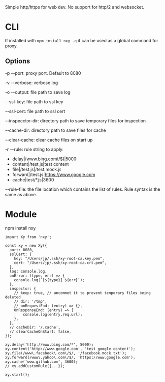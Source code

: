 Simple http/https for web dev. No support for http/2 and websocket.

# CLI

If installed with `npm install nxy -g` it can be used as a global command for proxy.

## Options

-p --port: proxy port. Default to 8080

-v --verbose: verbose log

-o --output: file path to save log

--ssl-key: file path to ssl key

--ssl-cert: file path to ssl cert

--inspecctor-dir: directory path to save temporary files for inspection

--cache-dir: directory path to save files for cache

--clear-cache: clear cache files on start up

-r --rule: rule string to apply:

- delay|(www\.bing\.com\\/\$)|5000
- content|/test.js|test content
- file|/test.js|/test.mock.js
- forward|/test.js|https://www.google.com
- cache|test/\*.js|3600

--rule-file: the file location which contains the list of rules. Rule syntax is the same as above.

# Module

npm install nxy

```
import Xy from 'nxy';

const xy = new Xy({
  port: 8080,
  sslCert: {
    key: "/Users/jp/.ssh/xy-root-ca.key.pem",
    cert: "/Users/jp/.ssh/xy-root-ca.crt.pem",
  },
  log: console.log,
  onError: (type, err) => {
    console.log(`[${type}] ${err}`);
  },
  inspector: {
    // keep: true, // uncommet it to prevent temporary files being deleted
    // dir: '/tmp',
    // onRequestEnd: (entry) => {},
    OnResponseEnd: (entry) => {
        console.log(entry.req.url);
    },
  },
  // cacheDir: '/.cache',
  // clearCacheOnStart: false,
});
```

```
xy.delay('http://www.bing.com/*', 5000);
xy.content('http://www.google.com', 'test google content');
xy.file(/www\.facebook\.com\/$/, '/facebook.mock.txt');
xy.forward(/www\.yahoo\.com\/$/, 'https://www.google.com');
xy.cache('www.github.com', 3600);
// xy.addCustomRule({...});
```

```
xy.start();
```
